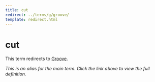 ```yaml
---
title: cut
redirect: ../terms/g/groove/
template: redirect.html
---
```


# cut

This term redirects to [Groove](../terms/g/groove/).

*This is an alias for the main term. Click the link above to view the full definition.*
